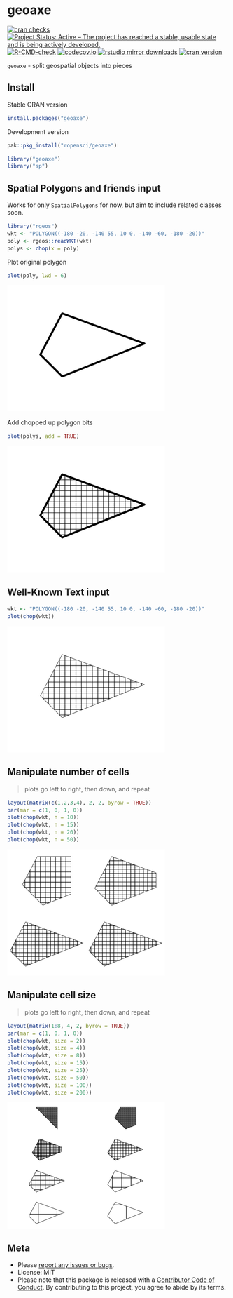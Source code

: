 geoaxe
======



[![cran checks](https://cranchecks.info/badges/worst/geoaxe)](https://cranchecks.info/pkgs/geoaxe)
[![Project Status: Active – The project has reached a stable, usable state and is being actively developed.](http://www.repostatus.org/badges/latest/active.svg)](http://www.repostatus.org/#active)
[![R-CMD-check](https://github.com/ropensci/geoaxe/workflows/R-CMD-check/badge.svg)](https://github.com/ropensci/geoaxe/actions?query=workflow%3AR-CMD-check)
[![codecov.io](https://codecov.io/github/ropensci/geoaxe/coverage.svg?branch=master)](https://codecov.io/github/ropensci/geoaxe?branch=master)
[![rstudio mirror downloads](http://cranlogs.r-pkg.org/badges/geoaxe)](https://github.com/r-hub/cranlogs.app)
[![cran version](http://www.r-pkg.org/badges/version/geoaxe)](http://cran.rstudio.com/web/packages/geoaxe)

`geoaxe` - split geospatial objects into pieces

## Install

Stable CRAN version


```r
install.packages("geoaxe")
```

Development version


```r
pak::pkg_install("ropensci/geoaxe")
```


```r
library("geoaxe")
library("sp")
```

## Spatial Polygons and friends input

Works for only `SpatialPolygons` for now, but aim to include related classes soon.


```r
library("rgeos")
wkt <- "POLYGON((-180 -20, -140 55, 10 0, -140 -60, -180 -20))"
poly <- rgeos::readWKT(wkt)
polys <- chop(x = poly)
```

Plot original polygon


```r
plot(poly, lwd = 6)
```

![plot of chunk unnamed-chunk-6](man/figures/unnamed-chunk-6-1.png)

Add chopped up polygon bits


```r
plot(polys, add = TRUE)
```

![plot of chunk unnamed-chunk-7](man/figures/unnamed-chunk-7-1.png)



## Well-Known Text input


```r
wkt <- "POLYGON((-180 -20, -140 55, 10 0, -140 -60, -180 -20))"
plot(chop(wkt))
```

![plot of chunk unnamed-chunk-9](man/figures/unnamed-chunk-9-1.png)



## Manipulate number of cells

> plots go left to right, then down, and repeat


```r
layout(matrix(c(1,2,3,4), 2, 2, byrow = TRUE))
par(mar = c(1, 0, 1, 0))
plot(chop(wkt, n = 10))
plot(chop(wkt, n = 15))
plot(chop(wkt, n = 20))
plot(chop(wkt, n = 50))
```

![plot of chunk unnamed-chunk-11](man/figures/unnamed-chunk-11-1.png)



## Manipulate cell size

> plots go left to right, then down, and repeat


```r
layout(matrix(1:8, 4, 2, byrow = TRUE))
par(mar = c(1, 0, 1, 0))
plot(chop(wkt, size = 2))
plot(chop(wkt, size = 4))
plot(chop(wkt, size = 8))
plot(chop(wkt, size = 15))
plot(chop(wkt, size = 25))
plot(chop(wkt, size = 50))
plot(chop(wkt, size = 100))
plot(chop(wkt, size = 200))
```

![plot of chunk unnamed-chunk-13](man/figures/unnamed-chunk-13-1.png)



## Meta

* Please [report any issues or bugs](https://github.com/ropensci/geoaxe/issues).
* License: MIT
* Please note that this package is released with a [Contributor Code of Conduct](https://ropensci.org/code-of-conduct/). By contributing to this project, you agree to abide by its terms.
